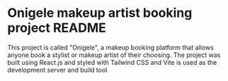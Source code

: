 # Onigele makeup artist booking project README


This project is called "Onigele", a makeup booking platform that allows anyone book a stylist or makeup artist of their choosing.
The project was built using React.js and styled with Tailwind CSS and Vite is used as the development server and build tool




